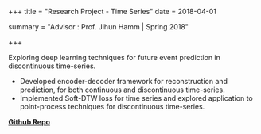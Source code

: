 +++
title = "Research Project - Time Series"
date = 2018-04-01

summary = "Advisor : Prof. Jihun Hamm | Spring 2018"

+++

Exploring deep learning techniques for future event prediction in discontinuous time-series.

   * Developed encoder-decoder framework for reconstruction and prediction, for both continuous and discontinuous time-series.
   * Implemented Soft-DTW loss for time series and explored application to point-process techniques for discontinuous time-series.

**[Github Repo](https://github.com/jayavardhanr/TimeSeriesForeceasting)**


